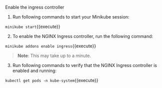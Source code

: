 Enable the ingress controller
1. Run following commands to start your Minikube session:
   
`minikube start`{{execute}}

2. To enable the NGINX Ingress controller, run the following command:

`minikube addons enable ingress`{{execute}}

>**Note**: This may take up to a minute.

3. Run following commands to verify that the NGINX Ingress controller is enabled and running:

`kubectl get pods -n kube-system`{{execute}}